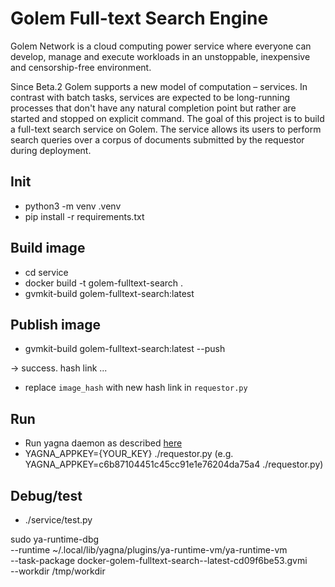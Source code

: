 # Golem Full-text Search Engine

Golem Network is a cloud computing power service where everyone can develop, manage and execute workloads in an unstoppable, inexpensive and censorship-free environment.

Since Beta.2 Golem supports a new model of computation – services. In contrast with batch tasks, services are expected to be long-running processes that don't have any natural completion point but rather are started and stopped on explicit command. The goal of this project is to build a full-text search service on Golem. The service allows its users to perform search queries over a corpus of documents submitted by the requestor during deployment.

## Init

- python3 -m venv .venv
- pip install -r requirements.txt

## Build image

- cd service
- docker build -t golem-fulltext-search .
- gvmkit-build golem-fulltext-search:latest

## Publish image

- gvmkit-build golem-fulltext-search:latest --push

-> success. hash link ...

- replace `image_hash` with new hash link in `requestor.py`

## Run

- Run yagna daemon as described [here](https://handbook.golem.network/requestor-tutorials/flash-tutorial-of-requestor-development)
- YAGNA_APPKEY={YOUR_KEY} ./requestor.py (e.g. YAGNA_APPKEY=c6b87104451c45cc91e1e76204da75a4 ./requestor.py)

## Debug/test

- ./service/test.py

sudo ya-runtime-dbg \
    --runtime ~/.local/lib/yagna/plugins/ya-runtime-vm/ya-runtime-vm \
    --task-package docker-golem-fulltext-search--latest-cd09f6be53.gvmi \
    --workdir /tmp/workdir